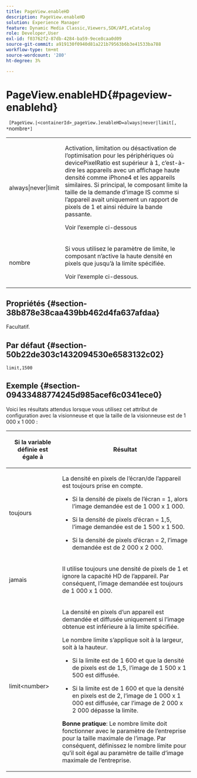 ```yaml
---
title: PageView.enableHD
description: PageView.enableHD
solution: Experience Manager
feature: Dynamic Media Classic,Viewers,SDK/API,eCatalog
role: Developer,User
exl-id: f03762f2-87db-4284-ba59-9ece8caa0d09
source-git-commit: a919130f0940d81a221b79563b6b3e41533ba788
workflow-type: tm+mt
source-wordcount: '280'
ht-degree: 3%

---
```


# PageView.enableHD{#pageview-enablehd}

` [PageView.|<containerId>_pageView.]enableHD=always|never|limit[, *`nombre`*]`

<table id="table_0BEA0B5FFDF64E5594B534B2A87A6D88"> 
 <tbody> 
  <tr> 
   <td colname="col1"> <p> <span class="codeph"> always|never|limit</span> </p> </td> 
   <td colname="col2"> <p> Activation, limitation ou désactivation de l’optimisation pour les périphériques où <span class="codeph"> devicePixelRatio</span> est supérieur à <span class="codeph"> 1</span>, c’est-à-dire les appareils avec un affichage haute densité comme iPhone4 et les appareils similaires. Si principal, le composant limite la taille de la demande d’image IS comme si l’appareil avait uniquement un rapport de pixels de <span class="codeph"> 1</span> et ainsi réduire la bande passante. </p> <p>Voir l’exemple ci-dessous </p> </td> 
  </tr> 
  <tr> 
   <td colname="col1"> <p> <span class="codeph"><span class="varname"> nombre</span></span> </p> </td> 
   <td colname="col2"> <p> Si vous utilisez le paramètre de limite, le composant n’active la haute densité en pixels que jusqu’à la limite spécifiée. </p> <p>Voir l’exemple ci-dessous. </p> </td> 
  </tr> 
 </tbody> 
</table>

## Propriétés {#section-38b878e38caa439bb462d4fa637afdaa}

Facultatif.

## Par défaut {#section-50b22de303c1432094530e6583132c02}

`limit,1500`

## Exemple {#section-09433488774245d985acef6c0341ece0}

Voici les résultats attendus lorsque vous utilisez cet attribut de configuration avec la visionneuse et que la taille de la visionneuse est de 1 000 x 1 000 :

<table id="table_F97FEDA0EE1B4EF6AC9FF9060548ACA4"> 
 <thead> 
  <tr> 
   <th colname="col1" class="entry"> <p>Si la variable définie est égale à </p> </th> 
   <th colname="col2" class="entry"> <p>Résultat </p> </th> 
  </tr>
 </thead>
 <tbody> 
  <tr> 
   <td colname="col1"> <p><span class="codeph"> toujours</span> </p> </td> 
   <td colname="col2"> <p>La densité en pixels de l’écran/de l’appareil est toujours prise en compte. </p> <p> 
     <ul id="ul_D8F31FDFCDB74B75A3B1BFBEE33AF2E2"> 
      <li id="li_8A1C6DCCE10545349C73029729211BB2"> <p>Si la densité de pixels de l’écran = 1, alors l’image demandée est de 1 000 x 1 000. </p> </li> 
      <li id="li_884156A34AC64B4E9B3ACC4C25EB710F"> <p>Si la densité de pixels d’écran = 1,5, l’image demandée est de 1 500 x 1 500. </p> </li> 
      <li id="li_7EC699284A7F4E679E512C3DA8B5454F"> <p>Si la densité de pixels d’écran = 2, l’image demandée est de 2 000 x 2 000. </p> </li> 
     </ul> </p> </td> 
  </tr> 
  <tr> 
   <td colname="col1"> <p><span class="codeph"> jamais</span> </p> </td> 
   <td colname="col2"> <p>Il utilise toujours une densité de pixels de 1 et ignore la capacité HD de l’appareil. Par conséquent, l’image demandée est toujours de 1 000 x 1 000. </p> </td> 
  </tr> 
  <tr> 
   <td colname="col1"> <p><span class="codeph"> limit&lt;number&gt;</span> </p> </td> 
   <td colname="col2"> <p>La densité en pixels d’un appareil est demandée et diffusée uniquement si l’image obtenue est inférieure à la limite spécifiée. </p> <p>Le nombre limite s’applique soit à la largeur, soit à la hauteur. </p> <p> 
     <ul id="ul_CEC06B2280164951BA1A0ADED99E8050"> 
      <li id="li_CA7A0980ACC54690A4F212DF53E2DC8A"> <p>Si la limite est de 1 600 et que la densité de pixels est de 1,5, l’image de 1 500 x 1 500 est diffusée. </p> </li> 
      <li id="li_A4AAD7FBFA0347B082789511CA6768A5"> <p>Si la limite est de 1 600 et que la densité en pixels est de 2, l’image de 1 000 x 1 000 est diffusée, car l’image de 2 000 x 2 000 dépasse la limite. </p> </li> 
     </ul> </p> <p><b>Bonne pratique</b>: Le nombre limite doit fonctionner avec le paramètre de l’entreprise pour la taille maximale de l’image. Par conséquent, définissez le nombre limite pour qu’il soit égal au paramètre de taille d’image maximale de l’entreprise. </p> </td> 
  </tr> 
 </tbody> 
</table>
